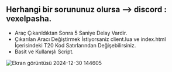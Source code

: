Herhangi bir sorununuz olursa --> discord : vexelpasha.
------------------------
- Araç Çıkarıldıktan Sonra 5 Saniye Delay Vardir.
- Çıkarılan Aracı Değiştirmek İstiyorsaniz client.lua ve index.html İçerisindeki T20 Kod Satırlarından Değişebilirsiniz.
- Basit ve Kullanışlı Script.



![Ekran görüntüsü 2024-12-30 144605](https://github.com/user-attachments/assets/c54d81c8-df3c-4a93-b150-91d3e5c2365c)
